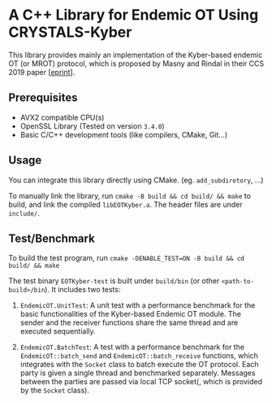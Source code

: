 # A C++ Library for Endemic OT Using CRYSTALS-Kyber

This library provides mainly an implementation of the Kyber-based endemic OT (or MROT) protocol, which is proposed by Masny and Rindal in their CCS 2019 paper [[eprint](https://eprint.iacr.org/2019/706)].

## Prerequisites

- AVX2 compatible CPU(s)
- OpenSSL Library (Tested on version `3.4.0`)
- Basic C/C++ development tools (like compilers, CMake, Git...)

## Usage

You can integrate this library directly using CMake. (eg. `add_subdiretory`, ...)

To manually link the library, run `cmake -B build && cd build/ && make` to build, and link the compiled `libEOTKyber.a`. The header files are under `include/`.


## Test/Benchmark

To build the test program, run `cmake -DENABLE_TEST=ON -B build && cd build/ && make`

The test binary `EOTKyber-test` is built under `build/bin` (or other `<path-to-build>/bin`). It includes two tests:

1. `EndemicOT.UnitTest`: A unit test with a performance benchmark for the basic functionalities of the Kyber-based Endemic OT module. The sender and the receiver functions share the same thread and are executed sequentially.

2. `EndemicOT.BatchTest`: A test with a performance benchmark for the `EndemicOT::batch_send` and `EndemicOT::batch_receive` functions, which integrates with the `Socket` class to batch execute the OT protocol. Each party is given a single thread and benchmarked separately. Messages between the parties are passed via local TCP socket(, which is provided by the `Socket` class).

